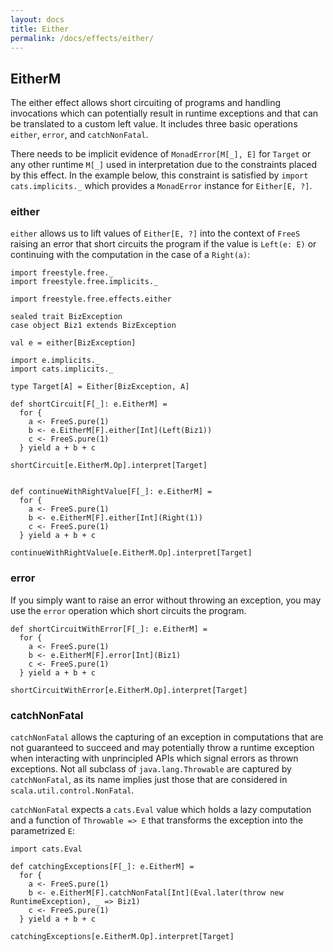 ```yaml
---
layout: docs
title: Either
permalink: /docs/effects/either/
---
```


## EitherM

The either effect allows short circuiting of programs and handling invocations which can potentially result in runtime exceptions and that can be translated to a custom left value.
It includes three basic operations `either`, `error`, and `catchNonFatal`.

There needs to be implicit evidence of `MonadError[M[_], E]` 
for `Target` or any other runtime `M[_]` used in interpretation due to the constraints placed by this effect. In the example below, this constraint is satisfied by
`import cats.implicits._` which provides a `MonadError` instance for `Either[E, ?]`.

### either

`either` allows us to lift values of `Either[E, ?]` into the context of `FreeS` raising an error that short circuits the program if the value is `Left(e: E)` or continuing with the computation in the case of a `Right(a)`: 

```tut:book
import freestyle.free._
import freestyle.free.implicits._

import freestyle.free.effects.either

sealed trait BizException
case object Biz1 extends BizException

val e = either[BizException]

import e.implicits._
import cats.implicits._

type Target[A] = Either[BizException, A]

def shortCircuit[F[_]: e.EitherM] =
  for {
    a <- FreeS.pure(1)
    b <- e.EitherM[F].either[Int](Left(Biz1))
    c <- FreeS.pure(1)
  } yield a + b + c

shortCircuit[e.EitherM.Op].interpret[Target]
```

```tut:book

def continueWithRightValue[F[_]: e.EitherM] =
  for {
    a <- FreeS.pure(1)
    b <- e.EitherM[F].either[Int](Right(1))
    c <- FreeS.pure(1)
  } yield a + b + c

continueWithRightValue[e.EitherM.Op].interpret[Target]
```

### error

If you simply want to raise an error without throwing an exception, you may use the `error` operation which short circuits the program. 

```tut:book
def shortCircuitWithError[F[_]: e.EitherM] =
  for {
    a <- FreeS.pure(1)
    b <- e.EitherM[F].error[Int](Biz1)
    c <- FreeS.pure(1)
  } yield a + b + c

shortCircuitWithError[e.EitherM.Op].interpret[Target]
```

### catchNonFatal

`catchNonFatal` allows the capturing of an exception in computations that are not guaranteed to succeed and may potentially throw
a runtime exception when interacting with unprincipled APIs which signal errors as thrown exceptions.
Not all subclass of `java.lang.Throwable` are captured by `catchNonFatal`, as its name implies just those that are considered
in `scala.util.control.NonFatal`.

`catchNonFatal` expects a `cats.Eval` value which holds a lazy computation and a function of `Throwable => E` that transforms the exception into the parametrized `E`:

```tut:book
import cats.Eval

def catchingExceptions[F[_]: e.EitherM] =
  for {
    a <- FreeS.pure(1)
    b <- e.EitherM[F].catchNonFatal[Int](Eval.later(throw new RuntimeException), _ => Biz1)
    c <- FreeS.pure(1)
  } yield a + b + c
  
catchingExceptions[e.EitherM.Op].interpret[Target]
```
